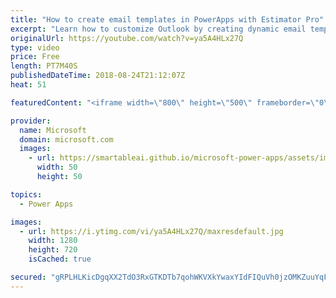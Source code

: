 ```yaml
---
title: "How to create email templates in PowerApps with Estimator Pro"
excerpt: "Learn how to customize Outlook by creating dynamic email templates in PowerApps with Estimator Pro. By using Estimator Pro, you can view the location and details of your customer appointments, build project estimates, and send the details to customers all within a single app.   Learn more: https://web.powerapps.com/home?sampleapp_preview=estimatorpro"
originalUrl: https://youtube.com/watch?v=ya5A4HLx27Q
type: video
price: Free
length: PT7M40S
publishedDateTime: 2018-08-24T21:12:07Z
heat: 51

featuredContent: "<iframe width=\"800\" height=\"500\" frameborder=\"0\" src=\"https://www.youtube.com/embed/ya5A4HLx27Q\" allow=\"accelerometer; autoplay; encrypted-media; gyroscope; picture-in-picture\" allowfullscreen></iframe>"

provider:
  name: Microsoft
  domain: microsoft.com
  images:
    - url: https://smartableai.github.io/microsoft-power-apps/assets/images/organizations/microsoft.com-50x50.jpg
      width: 50
      height: 50

topics:
  - Power Apps

images:
  - url: https://i.ytimg.com/vi/ya5A4HLx27Q/maxresdefault.jpg
    width: 1280
    height: 720
    isCached: true

secured: "gRPLHLKicDgqXX2TdO3RxGTKDTb7qohWKVXkYwaxYIdFIQuVh0jzOMKZuuYqF/Wuax2ybqfiHEzSBBDnCTesXPVXBOH5+dvsdmbAujLUwhvXxbsTQ98ifBzEtv7tRZa/QaAiBCWXU6l57yzU2ZpvMWhp1UaR9W8SAiipJ8hCFaCqIYBzl3e0qtfiz3EHoTSIeX0DqZAvB2RiXQI+TJdHCGW/a8XKZBgc4qZr1gJ5/7VTvEQOSkHL4R4XWq+cZOOQ8fsehJrq1nf2xEnyklLCUlb639m5PmixYIFFFKhUsmTJ2HrVSpTMz9enGjHGjPkZl+BsbOSD+5wjCA5tMwCCzcaGBHNS3yv7D4yDpBZbqT/i+Eu0vXxWVHUvFnpbkT3XDC65JI4OeKJ4b8TR3OiKhI9eaMkKtUymsEKPWofocIo=;F3JXSRVpBw6o0eO/8bFhRg=="
---
```



